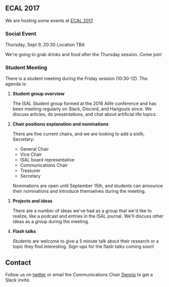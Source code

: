 ## ECAL 2017

We are hosting some events at [ECAL 2017](https://project.inria.fr/ecal2017/).

### Social Event

Thursday, Sept 9, 20:30
Location TBA

We're going to grab drinks and food after the Thursday session. Come join!

### Student Meeting

There is a student meeting during the Friday session (10:30-12). The agenda is:

1. **Student group overview**

   The ISAL Student group formed at the 2016 Alife conference and has been
   meeting regularly on Slack, Discord, and Hangouts since. We discuss articles,
   do presentations, and chat about artificial life topics.

2. **Chair positions explanation and nominations**

   There are five current chairs, and we are looking to add a sixth, Secretary:

   + General Chair
   + Vice Chair
   + ISAL board representative
   + Communications Chair
   + Treasurer
   + Secretary

   Nominations are open until September 15th, and students can announce their
   nominations and introduce themselves during the meeting.
   
3. **Projects and ideas**

   There are a number of ideas we've had as a group that we'd like to realize,
   like a podcast and entries in the ISAL journal. We'll discuss other ideas as
   a group during the meeting.


4. **Flash talks**

   Students are welcome to give a 5 minute talk about their research or a topic
   they find interesting. Sign-ups for the flash talks coming soon!
   
  
## Contact

Follow us on [twitter](https://twitter.com/isalstudents) or email the
Communications Chair [Dennis](mailto:dennis@d9w.xyz) to get a Slack invite.
